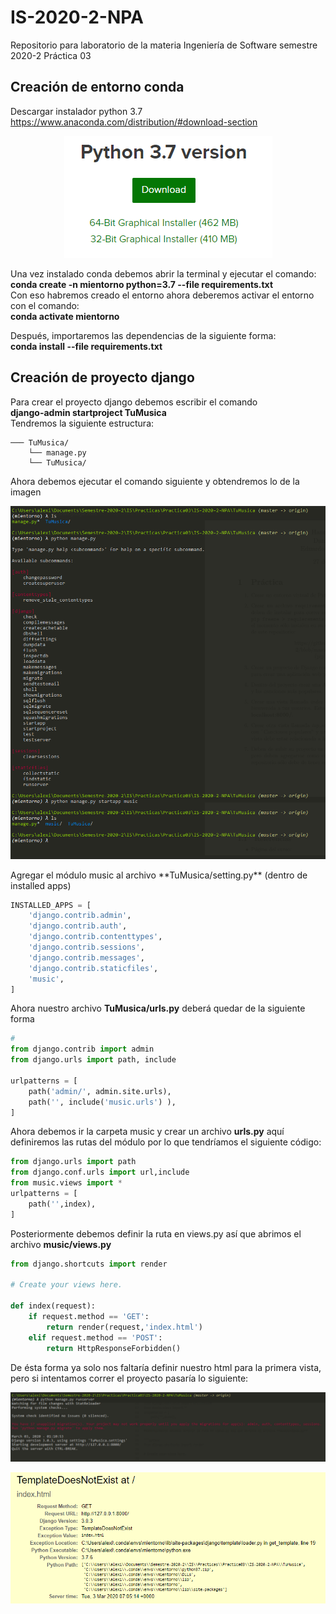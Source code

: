 # IS-2020-2-NPA

Repositorio para laboratorio de la materia Ingeniería de Software semestre 2020-2
Práctica 03

## Creación de entorno conda 
Descargar instalador python 3.7  https://www.anaconda.com/distribution/#download-section    

<p align="center"> 
<img src="img/instalador.png">
</p>   
 
Una vez instalado conda debemos abrir la terminal y ejecutar el comando:    
**conda create -n mientorno python=3.7 --file requirements.txt**    
Con eso habremos creado el entorno ahora deberemos activar el entorno con el comando:    
**conda activate mientorno**    


Después, importaremos las dependencias de la siguiente forma:    
**conda install --file requirements.txt**  

## Creación de proyecto django  
Para crear el proyecto django debemos escribir el comando    
**django-admin startproject TuMusica**  
Tendremos la siguiente estructura:  
```
─── TuMusica/  
	└── manage.py   
	└── TuMusica/  
``` 
Ahora debemos ejecutar el comando siguiente y obtendremos lo de la imagen  

<p align="center"> 
<img src="img/musica.png">
</p>   
Agregar el módulo music al archivo **TuMusica/setting.py** (dentro de installed apps)  

```python
INSTALLED_APPS = [
    'django.contrib.admin',
    'django.contrib.auth',
    'django.contrib.contenttypes',
    'django.contrib.sessions',
    'django.contrib.messages',
    'django.contrib.staticfiles',
    'music',
]
```
Ahora nuestro archivo **TuMusica/urls.py**  deberá quedar de la siguiente forma  

```python
#
from django.contrib import admin
from django.urls import path, include

urlpatterns = [
    path('admin/', admin.site.urls),
    path('', include('music.urls') ),
]
```

Ahora debemos ir la carpeta music y crear un archivo **urls.py** aquí definiremos las rutas del módulo  por lo que tendríamos el siguiente código:  

```python
from django.urls import path
from django.conf.urls import url,include
from music.views import *
urlpatterns = [
    path('',index),
]
```  
Posteriormente debemos definir la ruta en views.py así que abrimos el archivo **music/views.py**  

```python
from django.shortcuts import render

# Create your views here.

def index(request):
    if request.method == 'GET':
        return render(request,'index.html')
    elif request.method == 'POST':
        return HttpResponseForbidden()
```  
De ésta forma ya solo nos faltaría definir nuestro html para la primera vista, pero si intentamos correr el proyecto pasaría lo siguiente:

<p align="center"> 
<img src="img/start.png">
</p>  

<p align="center"> 
<img src="img/error.png">
</p>  



